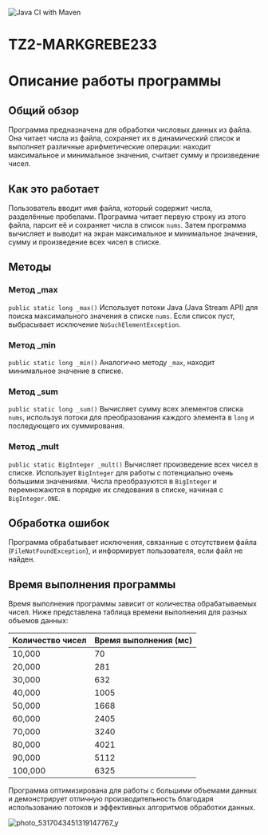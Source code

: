 
![Java CI with Maven](https://github.com/Markiziog/TZ2-MARKGREBE233.git/actions)

# TZ2-MARKGREBE233
# Описание работы программы

## Общий обзор
Программа предназначена для обработки числовых данных из файла. Она читает числа из файла, сохраняет их в динамический список и выполняет различные арифметические операции: находит максимальное и минимальное значения, считает сумму и произведение чисел.

## Как это работает
Пользователь вводит имя файла, который содержит числа, разделённые пробелами. Программа читает первую строку из этого файла, парсит её и сохраняет числа в список `nums`. Затем программа вычисляет и выводит на экран максимальное и минимальное значения, сумму и произведение всех чисел в списке.

## Методы
### Метод _max
`public static long _max()`
Использует потоки Java (Java Stream API) для поиска максимального значения в списке `nums`. Если список пуст, выбрасывает исключение `NoSuchElementException`.

### Метод _min
`public static long _min()`
Аналогично методу `_max`, находит минимальное значение в списке.

### Метод _sum
`public static long _sum()`
Вычисляет сумму всех элементов списка `nums`, используя потоки для преобразования каждого элемента в `long` и последующего их суммирования.

### Метод _mult
`public static BigInteger _mult()`
Вычисляет произведение всех чисел в списке. Использует `BigInteger` для работы с потенциально очень большими значениями. Числа преобразуются в `BigInteger` и перемножаются в порядке их следования в списке, начиная с `BigInteger.ONE`.

## Обработка ошибок
Программа обрабатывает исключения, связанные с отсутствием файла (`FileNotFoundException`), и информирует пользователя, если файл не найден.

## Время выполнения программы

Время выполнения программы зависит от количества обрабатываемых чисел. Ниже представлена таблица времени выполнения для разных объемов данных:

| Количество чисел | Время выполнения (мс) |
|------------------|----------------------|
| 10,000           | 70                   |
| 20,000           | 281                  |
| 30,000           | 632                  |
| 40,000           | 1005                 |
| 50,000           | 1668                 |
| 60,000           | 2405                 |
| 70,000           | 3240                 |
| 80,000           | 4021                 |
| 90,000           | 5112                 |
| 100,000          | 6325                 |

Программа оптимизирована для работы с большими объемами данных и демонстрирует отличную производительность благодаря использованию потоков и эффективных алгоритмов обработки данных.

![photo_5317043451319147767_y](https://github.com/Markiziog/TZ2-MARKGREBE233/assets/157812830/cb2abd4d-daea-4e26-b9d8-019300c99a5f)
